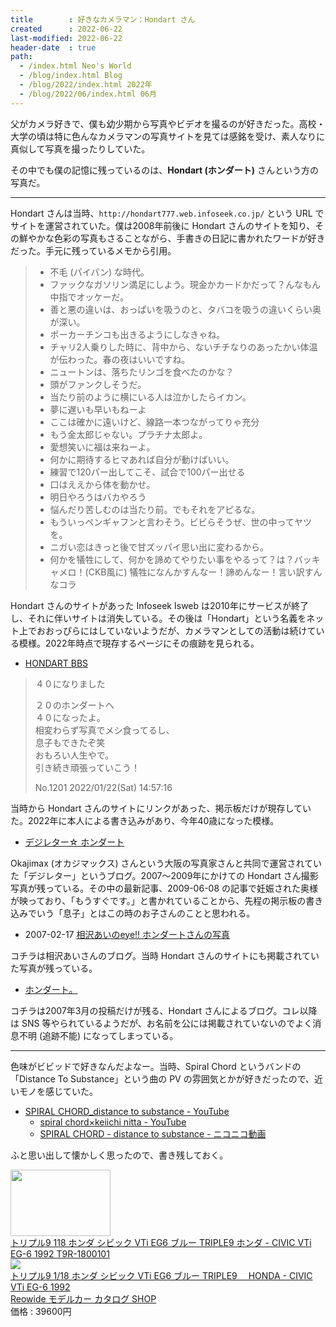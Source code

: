 ```yaml
---
title        : 好きなカメラマン：Hondart さん
created      : 2022-06-22
last-modified: 2022-06-22
header-date  : true
path:
  - /index.html Neo's World
  - /blog/index.html Blog
  - /blog/2022/index.html 2022年
  - /blog/2022/06/index.html 06月
---
```


父がカメラ好きで、僕も幼少期から写真やビデオを撮るのが好きだった。高校・大学の頃は特に色んなカメラマンの写真サイトを見ては感銘を受け、素人なりに真似して写真を撮ったりしていた。

その中でも僕の記憶に残っているのは、__Hondart (ホンダート)__ さんという方の写真だ。

---

Hondart さんは当時、`http://hondart777.web.infoseek.co.jp/` という URL でサイトを運営されていた。僕は2008年前後に Hondart さんのサイトを知り、その鮮やかな色彩の写真もさることながら、手書きの日記に書かれたワードが好きだった。手元に残っているメモから引用。

> - 不毛 (パイパン) な時代。
> - ファックなガソリン満足にしよう。現金かカードかだって？んなもん中指でオッケーだ。
> - 善と悪の違いは、おっぱいを吸うのと、タバコを吸うの違いくらい奥が深い。
> - ポーカーチンコも出きるようにしなきゃね。
> - チャリ2人乗りした時に、背中から、ないチチなりのあったかい体温が伝わった。春の夜はいいですね。
> - ニュートンは、落ちたリンゴを食べたのかな？
> - 頭がファンクしそうだ。
> - 当たり前のように横にいる人は泣かしたらイカン。
> - 夢に遅いも早いもねーよ
> - ここは確かに遠いけど、線路一本つながってりゃ充分
> - もう金太郎じゃない。プラチナ太郎よ。
> - 愛想笑いに福は来ねーよ。
> - 何かに期待するヒマあれば自分が動けばいい。
> - 練習で120パー出してこそ、試合で100パー出せる
> - 口はええから体を動かせ。
> - 明日やろうはバカやろう
> - 悩んだり苦しむのは当たり前。でもそれをアピるな。
> - もういっペンギャフンと言わそう。ビビらそうぜ、世の中ってヤツを。
> - ニガい恋はきっと後で甘ズッパイ思い出に変わるから。
> - 何かを犠牲にして、何かを諦めてやりたい事をやるって？は？バッキャメロ！(CKB風に) 犠牲になんかすんなー！諦めんなー！言い訳すんなコラ

Hondart さんのサイトがあった Infoseek Isweb は2010年にサービスが終了し、それに伴いサイトは消失している。その後は「Hondart」という名義をネット上でおおっぴらにはしていないようだが、カメラマンとしての活動は続けている模様。2022年時点で現存するページにその痕跡を見られる。

- [HONDART BBS](http://www1.rocketbbs.com/611/hondart.html)

> ４０になりました
> 
> ２０のホンダートへ  
> ４０になったよ。  
> 相変わらず写真でメシ食ってるし、  
> 息子もできたぞ笑  
> おもろい人生やで。  
> 引き続き頑張っていこう！
> 
> No.1201 2022/01/22(Sat) 14:57:16

当時から Hondart さんのサイトにリンクがあった、掲示板だけが現存していた。2022年に本人による書き込みがあり、今年40歳になった模様。

- [デジレター☆ ホンダート](http://okajimaxhondart.blog87.fc2.com/blog-category-2.html)

Okajimax (オカジマックス) さんという大阪の写真家さんと共同で運営されていた「デジレター」というブログ。2007～2009年にかけての Hondart さん撮影写真が残っている。その中の最新記事、2009-06-08 の記事で妊娠された奥様が映っており、「もうすぐです。」と書かれていることから、先程の掲示板の書き込みでいう「息子」とはこの時のお子さんのことと思われる。

- 2007-02-17 [相沢あいのeye!! ホンダートさんの写真](http://aiasmana.blog19.fc2.com/blog-entry-374.html)

コチラは相沢あいさんのブログ。当時 Hondart さんのサイトにも掲載されていた写真が残っている。

- [ホンダート。](http://997233.blog22.fc2.com/)

コチラは2007年3月の投稿だけが残る、Hondart さんによるブログ。コレ以降は SNS 等やられているようだが、お名前を公には掲載されていないのでよく消息不明 (追跡不能) になってしまっている。

---

色味がビビッドで好きなんだよなー。当時、Spiral Chord というバンドの「Distance To Substance」という曲の PV の雰囲気とかが好きだったので、近いモノを感じていた。

- [SPIRAL CHORD_distance to substance - YouTube](https://www.youtube.com/watch?v=rFnYbd-h2VI)
  - [spiral chord×keiichi nitta - YouTube](https://www.youtube.com/watch?v=F-cijZrcuUU)
  - [SPIRAL CHORD - distance to substance - ニコニコ動画](https://www.nicovideo.jp/watch/sm2392017)

ふと思い出して懐かしく思ったので、書き残しておく。

<div class="ad-amazon">
  <div class="ad-amazon-image">
    <a href="https://www.amazon.co.jp/dp/B09X448ZC3?tag=neos21-22&amp;linkCode=osi&amp;th=1&amp;psc=1">
      <img src="https://m.media-amazon.com/images/I/41qRj9BkDhL._SL160_.jpg" width="160" height="106">
    </a>
  </div>
  <div class="ad-amazon-info">
    <div class="ad-amazon-title">
      <a href="https://www.amazon.co.jp/dp/B09X448ZC3?tag=neos21-22&amp;linkCode=osi&amp;th=1&amp;psc=1">トリプル9 118 ホンダ シビック VTi EG6 ブルー TRIPLE9 ホンダ - CIVIC VTi EG-6 1992 T9R-1800101</a>
    </div>
  </div>
</div>

<div class="ad-rakuten">
  <div class="ad-rakuten-image">
    <a href="https://hb.afl.rakuten.co.jp/hgc/g00re202.waxyc457.g00re202.waxyd0fd/?pc=https%3A%2F%2Fitem.rakuten.co.jp%2Faithjapan-carshop%2Ft9r-1800101%2F&amp;m=http%3A%2F%2Fm.rakuten.co.jp%2Faithjapan-carshop%2Fi%2F10003905%2F">
      <img src="https://thumbnail.image.rakuten.co.jp/@0_gold/aithjapan-carshop/modelcar/Other/T9R-1800101-1.jpg?_ex=128x128">
    </a>
  </div>
  <div class="ad-rakuten-info">
    <div class="ad-rakuten-title">
      <a href="https://hb.afl.rakuten.co.jp/hgc/g00re202.waxyc457.g00re202.waxyd0fd/?pc=https%3A%2F%2Fitem.rakuten.co.jp%2Faithjapan-carshop%2Ft9r-1800101%2F&amp;m=http%3A%2F%2Fm.rakuten.co.jp%2Faithjapan-carshop%2Fi%2F10003905%2F">トリプル9 1/18 ホンダ シビック VTi EG6 ブルー TRIPLE9　 HONDA - CIVIC VTi EG-6 1992</a>
    </div>
    <div class="ad-rakuten-shop">
      <a href="https://hb.afl.rakuten.co.jp/hgc/g00re202.waxyc457.g00re202.waxyd0fd/?pc=https%3A%2F%2Fwww.rakuten.co.jp%2Faithjapan-carshop%2F&amp;m=http%3A%2F%2Fm.rakuten.co.jp%2Faithjapan-carshop%2F">Reowide モデルカー カタログ SHOP</a>
    </div>
    <div class="ad-rakuten-price">価格 : 39600円</div>
  </div>
</div>
